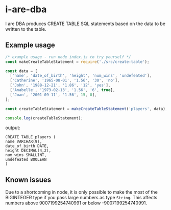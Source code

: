 # i-are-dba

I are DBA produces CREATE TABLE SQL statements based on the data to be written to the table. 

## Example usage

```javascript
/* example usage - run node index.js to try yourself */
const makeCreateTableStatement = require('./src/create-table');

const data = [
  ['name', 'date_of_birth', 'height', 'num_wins', 'undefeated'],
  ['Catherine', '1965-08-01', '1.56', '30', 'no'],
  ['John', '1988-12-21', '1.86', '12', 'yes'],
  ['Anabelle', '1973-02-13', '1.56', '6', true],
  ['Joan', '2001-09-11', '1.56', 15, 0],
];

const createTableStatement = makeCreateTableStatement('players', data);

console.log(createTableStatement);
```

output:

```
CREATE TABLE players (
name VARCHAR(9),
date_of_birth DATE,
height DECIMAL(4,2),
num_wins SMALLINT,
undefeated BOOLEAN
)
```

## Known issues

Due to a shortcoming in node, it is only possible to make the most of the BIGINTEGER type if you pass large numbers as type `String`. This affects numbers above 9007199254740991 or below -9007199254740991.
